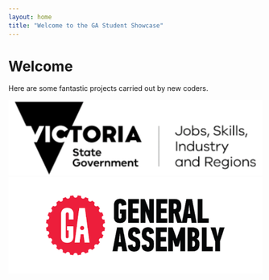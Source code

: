 ```yaml
---
layout: home
title: "Welcome to the GA Student Showcase"
---
```


# Welcome

Here are some fantastic projects carried out by new coders. 



![DJSIR Logo](/assets/images/DJSIR.png)
![GA Logo](/assets/images/GA.png)

